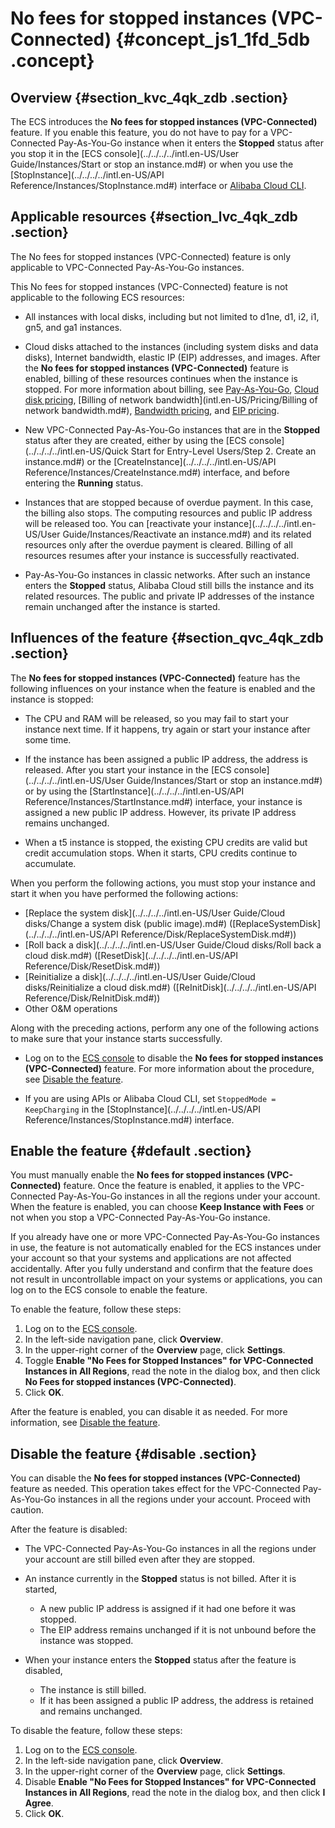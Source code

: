# No fees for stopped instances \(VPC-Connected\) {#concept_js1_1fd_5db .concept}

## Overview {#section_kvc_4qk_zdb .section}

The ECS introduces the **No fees for stopped instances \(VPC-Connected\)** feature. If you enable this feature, you do not have to pay for a VPC-Connected Pay-As-You-Go instance when it enters the **Stopped** status after you stop it in the [ECS console](../../../../intl.en-US/User Guide/Instances/Start or stop an instance.md#) or when you use the [StopInstance](../../../../intl.en-US/API Reference/Instances/StopInstance.md#) interface or [Alibaba Cloud CLI](https://www.alibabacloud.com/help/product/29991.htm).

## Applicable resources {#section_lvc_4qk_zdb .section}

The No fees for stopped instances \(VPC-Connected\) feature is only applicable to VPC-Connected Pay-As-You-Go instances.

This No fees for stopped instances \(VPC-Connected\) feature is not applicable to the following ECS resources:

-   All instances with local disks, including but not limited to d1ne, d1, i2, i1, gn5, and ga1 instances.

-   Cloud disks attached to the instances \(including system disks and data disks\), Internet bandwidth, elastic IP \(EIP\) addresses, and images. After the **No fees for stopped instances \(VPC-Connected\)** feature is enabled, billing of these resources continues when the instance is stopped. For more information about billing, see [Pay-As-You-Go](intl.en-US/Pricing/Pay-As-You-Go.md#), [Cloud disk pricing](https://www.alibabacloud.com/product/ecs), [Billing of network bandwidth](intl.en-US/Pricing/Billing of network bandwidth.md#), [Bandwidth pricing](https://www.alibabacloud.com/product/ecs), and [EIP pricing](https://www.alibabacloud.com/help/doc-detail/72142.htm).

-   New VPC-Connected Pay-As-You-Go instances that are in the **Stopped** status after they are created, either by using the [ECS console](../../../../intl.en-US/Quick Start for Entry-Level Users/Step 2. Create an instance.md#) or the [CreateInstance](../../../../intl.en-US/API Reference/Instances/CreateInstance.md#) interface, and before entering the **Running** status.

-   Instances that are stopped because of overdue payment. In this case, the billing also stops. The computing resources and public IP address will be released too. You can [reactivate your instance](../../../../intl.en-US/User Guide/Instances/Reactivate an instance.md#) and its related resources only after the overdue payment is cleared. Billing of all resources resumes after your instance is successfully reactivated.

-   Pay-As-You-Go instances in classic networks. After such an instance enters the **Stopped** status, Alibaba Cloud still bills the instance and its related resources. The public and private IP addresses of the instance remain unchanged after the instance is started.


## Influences of the feature {#section_qvc_4qk_zdb .section}

The **No fees for stopped instances \(VPC-Connected\)** feature has the following influences on your instance when the feature is enabled and the instance is stopped:

-   The CPU and RAM will be released, so you may fail to start your instance next time. If it happens, try again or start your instance after some time.

-   If the instance has been assigned a public IP address, the address is released. After you start your instance in the [ECS console](../../../../intl.en-US/User Guide/Instances/Start or stop an instance.md#) or by using the [StartInstance](../../../../intl.en-US/API Reference/Instances/StartInstance.md#) interface, your instance is assigned a new public IP address. However, its private IP address remains unchanged.

-   When a t5 instance is stopped, the existing CPU credits are valid but credit accumulation stops. When it starts, CPU credits continue to accumulate.


When you perform the following actions, you must stop your instance and start it when you have performed the following actions:

-   [Replace the system disk](../../../../intl.en-US/User Guide/Cloud disks/Change a system disk (public image).md#) \([ReplaceSystemDisk](../../../../intl.en-US/API Reference/Disk/ReplaceSystemDisk.md#)\)
-   [Roll back a disk](../../../../intl.en-US/User Guide/Cloud disks/Roll back a cloud disk.md#) \([ResetDisk](../../../../intl.en-US/API Reference/Disk/ResetDisk.md#)\)
-   [Reinitialize a disk](../../../../intl.en-US/User Guide/Cloud disks/Reinitialize a cloud disk.md#) \([ReInitDisk](../../../../intl.en-US/API Reference/Disk/ReInitDisk.md#)\)
-   Other O&M operations

Along with the preceding actions, perform any one of the following actions to make sure that your instance starts successfully.

-   Log on to the [ECS console](https://ecs.console.aliyun.com/#/home) to disable the **No fees for stopped instances \(VPC-Connected\)** feature. For more information about the procedure, see [Disable the feature](#disable).

-   If you are using APIs or Alibaba Cloud CLI, set `StoppedMode = KeepCharging` in the [StopInstance](../../../../intl.en-US/API Reference/Instances/StopInstance.md#) interface.


## Enable the feature {#default .section}

You must manually enable the **No fees for stopped instances \(VPC-Connected\)** feature. Once the feature is enabled, it applies to the VPC-Connected Pay-As-You-Go instances in all the regions under your account. When the feature is enabled, you can choose **Keep Instance with Fees** or not when you stop a VPC-Connected Pay-As-You-Go instance.

If you already have one or more VPC-Connected Pay-As-You-Go instances in use, the feature is not automatically enabled for the ECS instances under your account so that your systems and applications are not affected accidentally. After you fully understand and confirm that the feature does not result in uncontrollable impact on your systems or applications, you can log on to the ECS console to enable the feature.

To enable the feature, follow these steps:

1.  Log on to the [ECS console](https://ecs.console.aliyun.com/#/home).
2.  In the left-side navigation pane, click **Overview**.
3.  In the upper-right corner of the **Overview** page, click **Settings**.
4.  Toggle **Enable "No Fees for Stopped Instances" for VPC-Connected Instances in All Regions**, read the note in the dialog box, and then click **No Fees for stopped instances \(VPC-Connected\)**.
5.  Click **OK**.

After the feature is enabled, you can disable it as needed. For more information, see [Disable the feature](#disable).

## Disable the feature {#disable .section}

You can disable the **No fees for stopped instances \(VPC-Connected\)** feature as needed. This operation takes effect for the VPC-Connected Pay-As-You-Go instances in all the regions under your account. Proceed with caution.

After the feature is disabled:

-   The VPC-Connected Pay-As-You-Go instances in all the regions under your account are still billed even after they are stopped.

-   An instance currently in the **Stopped** status is not billed. After it is started,

    -   A new public IP address is assigned if it had one before it was stopped.
    -   The EIP address remains unchanged if it is not unbound before the instance was stopped.
-   When your instance enters the **Stopped** status after the feature is disabled,

    -   The instance is still billed.
    -   If it has been assigned a public IP address, the address is retained and remains unchanged.

To disable the feature, follow these steps:

1.  Log on to the [ECS console](https://ecs.console.aliyun.com/#/home).
2.  In the left-side navigation pane, click **Overview**.
3.  In the upper-right corner of the **Overview** page, click **Settings**.
4.  Disable **Enable "No Fees for Stopped Instances" for VPC-Connected Instances in All Regions**, read the note in the dialog box, and then click **I Agree**.
5.  Click **OK**.

